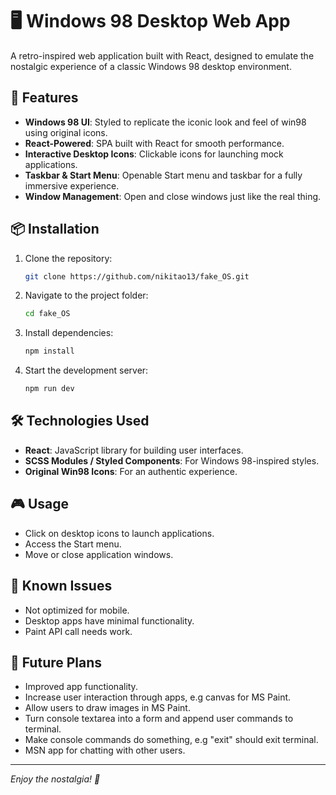 # 🖥️ Windows 98 Desktop Web App

A retro-inspired web application built with React, designed to emulate the nostalgic experience of a classic Windows 98 desktop environment.

## 🚀 Features

- **Windows 98 UI**: Styled to replicate the iconic look and feel of win98 using original icons.
- **React-Powered**: SPA built with React for smooth performance.
- **Interactive Desktop Icons**: Clickable icons for launching mock applications.
- **Taskbar & Start Menu**: Openable Start menu and taskbar for a fully immersive experience.
- **Window Management**: Open and close windows just like the real thing.

## 📦 Installation

1. Clone the repository:

   ```bash
   git clone https://github.com/nikitao13/fake_OS.git
   ```

2. Navigate to the project folder:

   ```bash
   cd fake_OS
   ```

3. Install dependencies:

   ```bash
   npm install
   ```

4. Start the development server:

   ```bash
   npm run dev
   ```

## 🛠️ Technologies Used

- **React**: JavaScript library for building user interfaces.
- **SCSS Modules / Styled Components**: For Windows 98-inspired styles.
- **Original Win98 Icons**: For an authentic experience.

## 🎮 Usage

- Click on desktop icons to launch applications.
- Access the Start menu.
- Move or close application windows.

## 🐞 Known Issues

- Not optimized for mobile.
- Desktop apps have minimal functionality.
- Paint API call needs work.

## 🤝 Future Plans

- Improved app functionality.
- Increase user interaction through apps, e.g canvas for MS Paint.
- Allow users to draw images in MS Paint.
- Turn console textarea into a form and append user commands to terminal.
- Make console commands do something, e.g "exit" should exit terminal.
- MSN app for chatting with other users.

---

_Enjoy the nostalgia! 💾_
